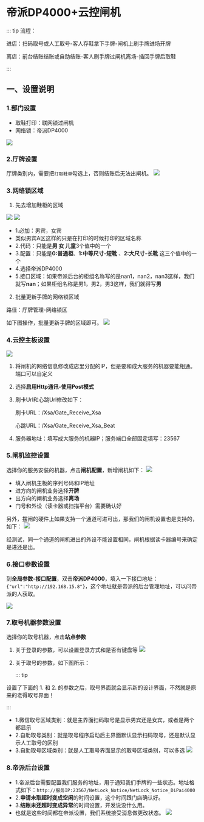 # 帝派DP4000+云控闸机
::: tip
流程：

进店：扫码取号或人工取号-客人存鞋拿下手牌-闸机上刷手牌进场开牌

离店：前台结账结账或自助结账-客人刷手牌过闸机离场-插回手牌后取鞋

:::


## 一、设置说明
### 1.部门设置
+ 取鞋打印：联网锁过闸机
+ 网络锁：帝派DP4000

![](https://wiki-cdsoft.oss-cn-hangzhou.aliyuncs.com/20240828141822.png)

### 2.厅牌设置
厅牌类别内，需要把```打取鞋单```勾选上，否则结账后无法出闸机。
![](https://wiki-cdsoft.oss-cn-hangzhou.aliyuncs.com/20240829165412.png)
### 3.网络锁区域
1. 先去增加鞋柜的区域

![](https://wiki-cdsoft.oss-cn-hangzhou.aliyuncs.com/20240706164321.png)
![](https://wiki-cdsoft.oss-cn-hangzhou.aliyuncs.com/20240828142743.png)

+ 1.必加：男宾，女宾
+ 类似男宾A区这样的只是在打印的时候打印的区域名称
+ 2.代码：只能是**男 女 儿童**3个值中的一个
+ 3.配置：只能是**0:普通柜**、**1:中等尺寸-短靴** 、**2:大尺寸-长靴** 这三个值中的一个
+ 4.选择帝派DP4000
+ 5.接口区域：如果帝派后台的柜组名称写的是nan1，nan2，nan3这样，我们就写**nan**；如果柜组名称是男1，男2，男3这样，我们就得写**男**


2. 批量更新手牌的网络锁区域

路径：厅牌管理-网络锁区

如下图操作，批量更新手牌的区域即可。
![](https://wiki-cdsoft.oss-cn-hangzhou.aliyuncs.com/20240706164619.png)

### 4.云控主板设置
![](https://wiki-cdsoft.oss-cn-hangzhou.aliyuncs.com/20240828144926.png)
1. 将闸机的网络信息修改成店里分配的IP，但是要和成大服务的机器要能相通。端口可以自定义
2. 选择**启用Http通讯-使用Post模式**
3. 刷卡Url和心跳Url修改如下：
   
   刷卡URL：/Xsa/Gate_Receive_Xsa

   心跳URL：/Xsa/Gate_Receive_Xsa_Beat
4. 服务器地址：填写成大服务的机器IP；服务端口全部固定填写：23567
### 5.闸机监控设置
选择你的服务安装的机器，点击**闸机配置**，新增闸机如下：
![](https://wiki-cdsoft.oss-cn-hangzhou.aliyuncs.com/20240828145556.png)
+ 填入闸机主板的序列号码和IP地址
+ 进方向的闸机业务选择**开牌**
+ 出方向的闸机业务选择**离场**
+ 门号和外设（读卡器或扫描平台）需要确认好


另外，摆闸的硬件上如果支持一个通道可进可出，那我们的闸机设置也是支持的，如下：
![](https://wiki-cdsoft.oss-cn-hangzhou.aliyuncs.com/20240828145837.png)

经测试，同一个通道的闸机进出的外设不能设置相同，闸机根据读卡器编号来确定是进还是出。
### 6.接口参数设置
到**全局参数-接口配置**，双击**帝派DP4000**，填入一下接口地址：```{"url":"http://192.168.15.8"}```，这个地址就是帝派的后台管理地址，可以问帝派的人获取。

![](https://wiki-cdsoft.oss-cn-hangzhou.aliyuncs.com/20240828150257.png)

### 7.取号机器参数设置
选择你的取号机器，点击**站点参数**
1. 关于登录的参数，可以设置登录方式和是否有键盘等
   ![](https://wiki-cdsoft.oss-cn-hangzhou.aliyuncs.com/20240828150646.png)

2. 关于取号的参数，如下图所示：
   

   ::: tip

设置了下面的 1.  和  2.  的参数之后，取号界面就会显示新的设计界面，不然就是原来的老得取号界面！

:::


   + 1.微信取号区域类别：就是主界面扫码取号是显示男宾还是女宾，或者是两个都显示
   + 2.自助取号类别：就是取号程序启动后主界面默认显示扫码取号，还是默认显示人工取号的区别
   + 3.自助取号区域类别：就是人工取号界面显示的取号区域类别，可以多选
   ![](https://wiki-cdsoft.oss-cn-hangzhou.aliyuncs.com/20240828151131.png)




### 8.帝派后台设置
+ 1.帝派后台需要配置我们服务的地址，用于通知我们手牌的一些状态。地址格式如下：```http://服务IP:23567/NetLock_Notice/NetLock_Notice_DiPai4000```
+ 2.**申请未取超时变成空闲**的时间设置，这个时间跟门店确认好。
+ 3.**结账未还超时变成异常**的时间设置，开发说没什么用。
+ 也就是这些时间都在帝派设置，我们系统接受消息做更改状态。
![](https://wiki-cdsoft.oss-cn-hangzhou.aliyuncs.com/20240828152108.png)